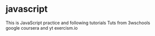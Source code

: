 # javascript

This is JavaScript practice and following tutorials
Tuts from 3wschools google coursera and yt
exercism.io
